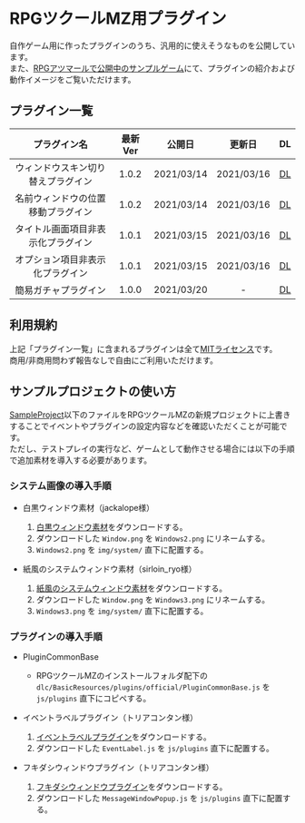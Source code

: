 # RPGツクールMZ用プラグイン

自作ゲーム用に作ったプラグインのうち、汎用的に使えそうなものを公開しています。  
また、[RPGアツマールで公開中のサンプルゲーム](https://game.nicovideo.jp/atsumaru/games/gm19008?key=316bc71b5ee1)にて、プラグインの紹介および動作イメージをご覧いただけます。  


## プラグイン一覧

| プラグイン名            | 最新Ver | 公開日        | 更新日        | DL                                                                                                                           |
|:-----------------:|:-----:|:----------:|:----------:|:----------------------------------------------------------------------------------------------------------------------------:|
| ウィンドウスキン切り替えプラグイン | 1.0.2 | 2021/03/14 | 2021/03/16 | [DL](https://raw.githubusercontent.com/maguros/RPGMakerMZ_Plugins/master/SampleProject/js/plugins/WindowSkinSwitcher.js)     |
| 名前ウィンドウの位置移動プラグイン | 1.0.2 | 2021/03/14 | 2021/03/16 | [DL](https://raw.githubusercontent.com/maguros/RPGMakerMZ_Plugins/master/SampleProject/js/plugins/NameBoxPositionChanger.js) |
| タイトル画面項目非表示化プラグイン | 1.0.1 | 2021/03/15 | 2021/03/16 | [DL](https://raw.githubusercontent.com/maguros/RPGMakerMZ_Plugins/master/SampleProject/js/plugins/TitleItemEraser.js)        |
| オプション項目非表示化プラグイン  | 1.0.1 | 2021/03/15 | 2021/03/16 | [DL](https://raw.githubusercontent.com/maguros/RPGMakerMZ_Plugins/master/SampleProject/js/plugins/OptionItemEraser.js)       |
| 簡易ガチャプラグイン        | 1.0.0 | 2021/03/20 | -          | [DL](https://raw.githubusercontent.com/maguros/RPGMakerMZ_Plugins/master/SampleProject/js/plugins/LotteryGenerator.js)       |


## 利用規約

上記「プラグイン一覧」に含まれるプラグインは全て[MITライセンス](https://github.com/maguros/RPGMakerMZ_Plugins/blob/master/LICENSE.ja.txt)です。  
商用/非商用問わず報告なしで自由にご利用いただけます。


## サンプルプロジェクトの使い方

[SampleProject](https://github.com/maguros/RPGMakerMZ_Plugins/blob/master/SampleProject/)以下のファイルをRPGツクールMZの新規プロジェクトに上書きすることでイベントやプラグインの設定内容などを確認いただくことが可能です。  
ただし、テストプレイの実行など、ゲームとして動作させる場合には以下の手順で追加素材を導入する必要があります。

### システム画像の導入手順

* 白黒ウィンドウ素材（jackalope様）
    1. [白黒ウィンドウ素材](https://tm.lucky-duet.com/viewtopic.php?t=5263)をダウンロードする。
    2. ダウンロードした `Window.png` を `Windows2.png` にリネームする。
    3. `Windows2.png` を `img/system/` 直下に配置する。

* 紙風のシステムウィンドウ素材（sirloin_ryo様）
    1. [紙風のシステムウィンドウ素材](https://tm.lucky-duet.com/viewtopic.php?f=14&t=7530)をダウンロードする。
    2. ダウンロードした `Window.png` を `Windows3.png` にリネームする。
    3. `Windows3.png` を `img/system/` 直下に配置する。

### プラグインの導入手順

* PluginCommonBase
    * RPGツクールMZのインストールフォルダ配下の `dlc/BasicResources/plugins/official/PluginCommonBase.js` を　`js/plugins` 直下にコピペする。

* イベントラベルプラグイン（トリアコンタン様）
    1. [イベントラベルプラグイン](https://github.com/triacontane/RPGMakerMV/tree/mz_master/EventLabel.js)をダウンロードする。
    2. ダウンロードした `EventLabel.js` を `js/plugins` 直下に配置する。

* フキダシウィンドウプラグイン（トリアコンタン様）
    1. [フキダシウィンドウプラグイン](https://github.com/triacontane/RPGMakerMV/tree/mz_master/MessageWindowPopup.js)をダウンロードする。
    2. ダウンロードした `MessageWindowPopup.js` を `js/plugins` 直下に配置する。
